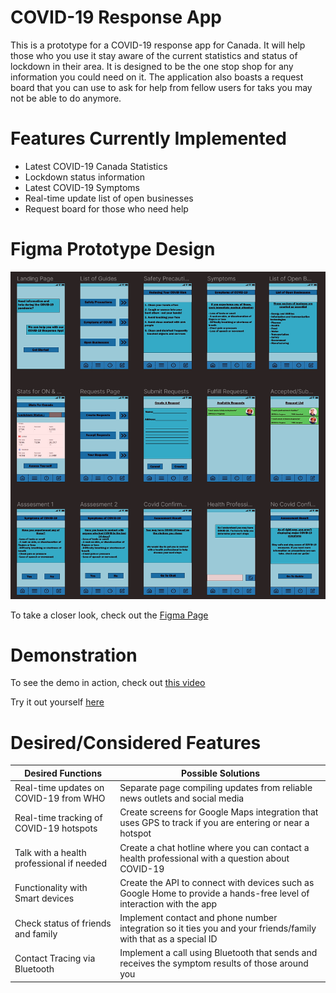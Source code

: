 # COVID-19 Response App
This is a prototype for a COVID-19 response app for Canada. It will help those who you use it stay aware of the current statistics and status of lockdown in their area. It is designed to be the one stop shop for any information you could need on it. The application also boasts a request board that you can use to ask for help from fellow users for taks you may not be able to do anymore.

# Features Currently Implemented 
- Latest COVID-19 Canada Statistics
- Lockdown status information
- Latest COVID-19 Symptoms
- Real-time update list of open businesses
- Request board for those who need help

# Figma Prototype Design
![alt text](https://github.com/SadSoulStealer/COVID-19-Response-App/blob/main/UpdatedCovidResponseAppUI.png?raw=true)

To take a closer look, check out the [Figma Page](https://www.figma.com/file/v4TEJp4eGkUwCxQLyW4vwa/Assignment-3-HCI?node-id=0%3A1)

# Demonstration
To see the demo in action, check out [this video](https://youtu.be/XrZGz14gUds)

Try it out yourself [here](https://www.figma.com/proto/v4TEJp4eGkUwCxQLyW4vwa/Assignment-3-HCI?node-id=2%3A60&viewport=718%2C-201%2C0.5&scaling=min-zoom&page-id=0%3A1)

# Desired/Considered Features
| Desired Functions | Possible Solutions |
| ------------- | ------------- |
| Real-time updates on COVID-19 from WHO   | Separate page compiling updates from reliable news outlets and social media  |
| Real-time tracking of COVID-19 hotspots | Create screens for Google Maps integration that uses GPS to track if you are entering or near a hotspot  |
| Talk with a health professional if needed  | Create a chat hotline where you can contact a health professional with a question about COVID-19  |
| Functionality with Smart devices  | Create the API to connect with devices such as Google Home to provide a hands-free level of interaction with the app  |
| Check status of friends and family | Implement contact and phone number integration so it ties you and your friends/family with that as a special ID |
| Contact Tracing via Bluetooth  | Implement a call using Bluetooth that sends and receives the symptom results of those around you  |
